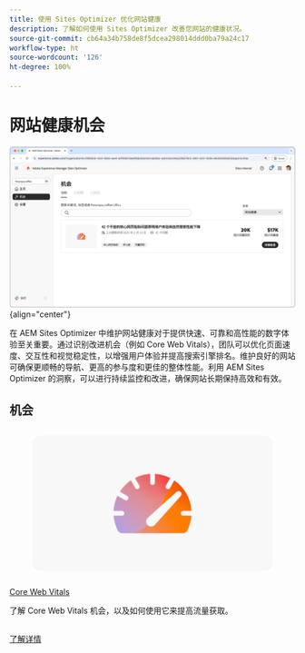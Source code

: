 ```yaml
---
title: 使用 Sites Optimizer 优化网站健康
description: 了解如何使用 Sites Optimizer 改善您网站的健康状况。
source-git-commit: cb64a34b758de8f5dcea298014ddd0ba79a24c17
workflow-type: ht
source-wordcount: '126'
ht-degree: 100%

---
```



# 网站健康机会

![网站健康机会](./assets/site-health/hero.png){align="center"}

在 AEM Sites Optimizer 中维护网站健康对于提供快速、可靠和高性能的数字体验至关重要。通过识别改进机会（例如 Core Web Vitals），团队可以优化页面速度、交互性和视觉稳定性，以增强用户体验并提高搜索引擎排名。维护良好的网站可确保更顺畅的导航、更高的参与度和更佳的整体性能。利用 AEM Sites Optimizer 的洞察，可以进行持续监控和改进，确保网站长期保持高效和有效。

## 机会

<!-- CARDS

* ../documentation/opportunities/core-web-vitals.md
  {title=Core web vitals}
  {image=../assets/common/card-performance.png}

-->
<!-- START CARDS HTML - DO NOT MODIFY BY HAND -->
<div class="columns">
    <div class="column is-half-tablet is-half-desktop is-one-third-widescreen" aria-label="Core web vitals">
        <div class="card" style="height: 100%; display: flex; flex-direction: column; height: 100%;">
            <div class="card-image">
                <figure class="image x-is-16by9">
                    <a href="../documentation/opportunities/core-web-vitals.md" title="Core Web Vitals" target="_blank" rel="referrer">
                        <img class="is-bordered-r-small" src="../assets/common/card-performance.png" alt="Core Web Vitals"
                             style="width: 100%; aspect-ratio: 16 / 9; object-fit: cover; overflow: hidden; display: block; margin: auto;">
                    </a>
                </figure>
            </div>
            <div class="card-content is-padded-small" style="display: flex; flex-direction: column; flex-grow: 1; justify-content: space-between;">
                <div class="top-card-content">
                    <p class="headline is-size-6 has-text-weight-bold">
                        <a href="../documentation/opportunities/core-web-vitals.md" target="_blank" rel="referrer" title="Core Web Vitals">Core Web Vitals</a>
                    </p>
                    <p class="is-size-6">了解 Core Web Vitals 机会，以及如何使用它来提高流量获取。</p>
                </div>
                <a href="../documentation/opportunities/core-web-vitals.md" target="_blank" rel="referrer" class="spectrum-Button spectrum-Button--outline spectrum-Button--primary spectrum-Button--sizeM" style="align-self: flex-start; margin-top: 1rem;">
                    <span class="spectrum-Button-label has-no-wrap has-text-weight-bold">了解详情</span>
                </a>
            </div>
        </div>
    </div>
</div>
<!-- END CARDS HTML - DO NOT MODIFY BY HAND -->

